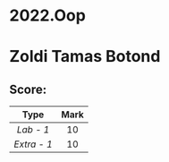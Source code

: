 # 2022.Oop
# Zoldi Tamas Botond


## Score:

|    Type     | Mark |
|:-----------:|:----:|
|  _Lab - 1_  |  10  |
| _Extra - 1_ |  10  |
